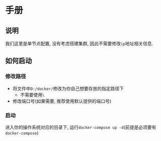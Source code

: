 # 手册

## 说明

我们这里是单节点配置, 没有考虑搭建集群, 因此不需要修改`ip`地址相关信息.

## 如何启动

### 修改路径

- 将文件中`D:/docker/`修改为你自己想要存放的指定路径下
  - 不需要使用`\`
- 修改端口号(如果需要, 推荐使用默认提供的端口号)

### 启动

进入你的操作系统对应的目录下, 运行`docker-compose up -d`(前提是必须要有`docker-compose`)
